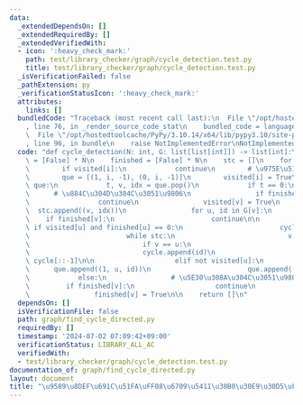 ```yaml
---
data:
  _extendedDependsOn: []
  _extendedRequiredBy: []
  _extendedVerifiedWith:
  - icon: ':heavy_check_mark:'
    path: test/library_checker/graph/cycle_detection.test.py
    title: test/library_checker/graph/cycle_detection.test.py
  _isVerificationFailed: false
  _pathExtension: py
  _verificationStatusIcon: ':heavy_check_mark:'
  attributes:
    links: []
  bundledCode: "Traceback (most recent call last):\n  File \"/opt/hostedtoolcache/PyPy/3.10.14/x64/lib/pypy3.10/site-packages/onlinejudge_verify/documentation/build.py\"\
    , line 76, in _render_source_code_stat\n    bundled_code = language.bundle(\n\
    \  File \"/opt/hostedtoolcache/PyPy/3.10.14/x64/lib/pypy3.10/site-packages/onlinejudge_verify/languages/python.py\"\
    , line 96, in bundle\n    raise NotImplementedError\nNotImplementedError\n"
  code: "def cycle_detection(N: int, G: list[list[int]]) -> list[int]:\n    visited\
    \ = [False] * N\n    finished = [False] * N\n    stc = []\n    for i in range(N):\n\
    \        if visited[i]:\n            continue\n        # \u975E\u518D\u5E30dfs\n\
    \        que = [(1, i, -1), (0, i, -1)]\n        visited[i] = True\n        while\
    \ que:\n            t, v, idx = que.pop()\n            if t == 0:\n          \
    \      # \u884C\u304D\u304C\u3051\u9806\n                if finished[v]:\n   \
    \                 continue\n                visited[v] = True\n              \
    \  stc.append((v, idx))\n                for u, id in G[v]:\n                \
    \    if finished[v]:\n                        continue\n\n                   \
    \ if visited[u] and finished[u] == 0:\n                        cycle = [id]\n\
    \                        while stc:\n                            v, id = stc.pop()\n\
    \                            if v == u:\n                                break\n\
    \                            cycle.append(id)\n                        return\
    \ cycle[::-1]\n\n                    elif not visited[u]:\n                  \
    \      que.append((1, u, id))\n                        que.append((0, u, id))\n\
    \            else:\n                # \u5E30\u308A\u304C\u3051\u9806\n       \
    \         if finished[v]:\n                    continue\n                stc.pop()\n\
    \                finished[v] = True\n\n    return []\n"
  dependsOn: []
  isVerificationFile: false
  path: graph/find_cycle_directed.py
  requiredBy: []
  timestamp: '2024-07-02 07:09:42+09:00'
  verificationStatus: LIBRARY_ALL_AC
  verifiedWith:
  - test/library_checker/graph/cycle_detection.test.py
documentation_of: graph/find_cycle_directed.py
layout: document
title: "\u9589\u8DEF\u691C\u51FA\uFF08\u6709\u5411\u30B0\u30E9\u30D5\uFF09"
---
```

